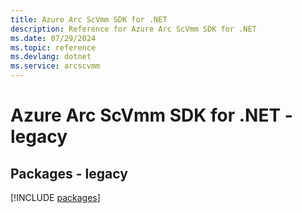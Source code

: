 ```yaml
---
title: Azure Arc ScVmm SDK for .NET
description: Reference for Azure Arc ScVmm SDK for .NET
ms.date: 07/29/2024
ms.topic: reference
ms.devlang: dotnet
ms.service: arcscvmm
---
```

# Azure Arc ScVmm SDK for .NET - legacy
## Packages - legacy
[!INCLUDE [packages](arc-scvmm-index.md)]